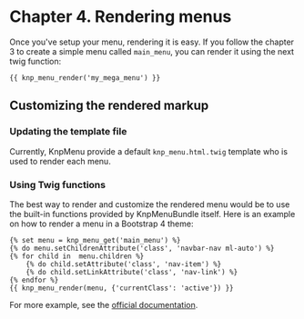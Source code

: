 # Chapter 4. Rendering menus

Once you've setup your menu, rendering it is easy. If you follow the chapter 3 to create a simple menu called `main_menu`, you can render it using the next twig function:

```markup
{{ knp_menu_render('my_mega_menu') }}
```

## Customizing the rendered markup

### Updating the template file

Currently, KnpMenu provide a default `knp_menu.html.twig` template who is used to render each menu.

### Using Twig functions

The best way to render and customize the rendered menu would be to use the built-in functions provided by KnpMenuBundle itself. Here is an example on how to render a menu in a Bootstrap 4 theme:

```markup
{% set menu = knp_menu_get('main_menu') %}
{% do menu.setChildrenAttribute('class', 'navbar-nav ml-auto') %}
{% for child in  menu.children %}
    {% do child.setAttribute('class', 'nav-item') %}
    {% do child.setLinkAttribute('class', 'nav-link') %}
{% endfor %}
{{ knp_menu_render(menu, {'currentClass': 'active'}) }}
```

For more example, see the [official documentation](https://symfony.com/doc/master/bundles/KnpMenuBundle/index.html#rendering-menus).

